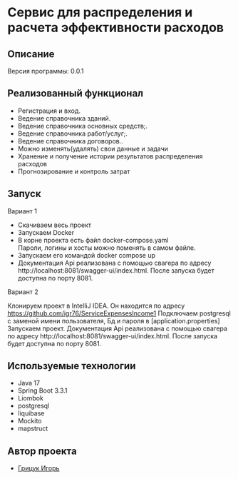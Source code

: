 <h1>Сервис для распределения и расчета эффективности расходов</h1>

## Описание
Версия программы: 0.0.1



## Реализованный функционал

- Регистрация и вход.
- Ведение справочника зданий.
- Ведение справочника основных средств;.
- Ведение справочника работ/услуг;.
- Ведение справочника договоров..
- Можно изменять(удалять) свои данные и задачи
- Хранение и получение истории результатов распределения расходов
- Прогнозирование и контроль затрат

## Запуск

Вариант 1

- Скачиваем весь проект
- Запускаем Docker
- В корне проекта есть файл docker-compose.yaml  
  Пароли, логины и хосты можно поменять в самом файле.
- Запускаем его командой docker compose up
- Документация Api реализована с помощью свагера по адресу http://localhost:8081/swagger-ui/index.html.
  После запуска будет доступна по порту 8081.

Вариант 2

Клонируем проект в IntelliJ IDEA.
Он находится по адресу https://github.com/igr76/ServiceExpensesIncome1
Подключаем postgresql с заменой имени пользователя, Бд и пароля в [application.properties]
Запускаем проект.
Документация Api реализована с помощью свагера по адресу http://localhost:8081/swagger-ui/index.html.
После запуска будет доступна по порту 8081.

## Используемые технологии

- Java 17
- Spring Boot 3.3.1
- Liombok
- postgresql
- liquibase
- Mockito
- mapstruct



## Автор проекта

- <a  href="https://github.com/igr76">Грицук Игорь</a>


